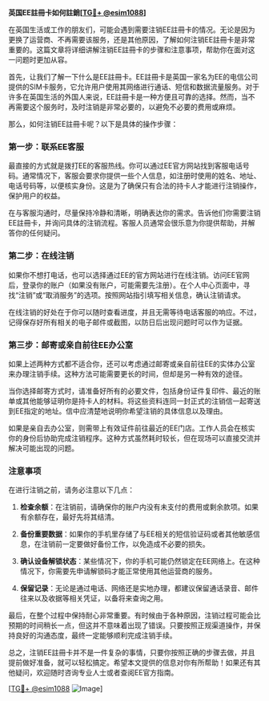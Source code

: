 **英国EE註冊卡如何註銷[[TG💪+ @esim1088](https://t.me/s/esim1088)]**

在英国生活或工作的朋友们，可能会遇到需要注销EE註冊卡的情况。无论是因为更换了运营商、不再需要该服务，还是其他原因，了解如何注销EE註冊卡是非常重要的。这篇文章将详细讲解注销EE註冊卡的步骤和注意事项，帮助你在面对这一问题时更加从容。

首先，让我们了解一下什么是EE註冊卡。EE註冊卡是英国一家名为EE的电信公司提供的SIM卡服务，它允许用户使用其网络进行通话、短信和数据流量服务。对于许多在英国生活的外国人来说，EE註冊卡是一种方便且可靠的选择。然而，当不再需要这个服务时，及时注销是非常必要的，以避免不必要的费用或麻烦。

那么，如何注销EE註冊卡呢？以下是具体的操作步骤：

### 第一步：联系EE客服

最直接的方式就是拨打EE的客服热线。你可以通过EE官方网站找到客服电话号码。通常情况下，客服会要求你提供一些个人信息，如注册时使用的姓名、地址、电话号码等，以便核实身份。这是为了确保只有合法的持卡人才能进行注销操作，保护用户的权益。

在与客服沟通时，尽量保持冷静和清晰，明确表达你的需求。告诉他们你需要注销EE註冊卡，并询问具体的注销流程。客服人员通常会很乐意为你提供帮助，并解答你的任何疑问。

### 第二步：在线注销

如果你不想打电话，也可以选择通过EE的官方网站进行在线注销。访问EE官网后，登录你的账户（如果没有账户，可能需要先注册）。在个人中心页面中，寻找“注销”或“取消服务”的选项。按照网站指引填写相关信息，确认注销请求。

在线注销的好处在于你可以随时查看进度，并且无需等待电话客服的响应。不过，记得保存好所有相关的电子邮件或截图，以防日后出现问题时可以作为证据。

### 第三步：邮寄或亲自前往EE办公室

如果上述两种方式都不适合你，还可以考虑通过邮寄或亲自前往EE的实体办公室来办理注销手续。这种方法可能需要更长的时间，但却是另一种有效的途径。

当你选择邮寄方式时，请准备好所有的必要文件，包括身份证件复印件、最近的账单或其他能够证明你是持卡人的材料。将这些资料连同一封正式的注销信一起寄送到EE指定的地址。信中应清楚地说明你希望注销的具体信息以及理由。

如果是亲自去办公室，则需带上有效证件前往最近的EE门店。工作人员会在核实你的身份后协助完成注销程序。这种方式虽然耗时较长，但在现场可以直接交流并解决可能出现的问题。

### 注意事项

在进行注销之前，请务必注意以下几点：

1. **检查余额**：在注销前，请确保你的账户内没有未支付的费用或剩余款项。如果有余额存在，最好先将其结清。
   
2. **备份重要数据**：如果你的手机里存储了与EE相关的短信验证码或者其他敏感信息，在注销前一定要做好备份工作，以免造成不必要的损失。

3. **确认设备解锁状态**：某些情况下，你的手机可能仍然锁定在EE网络上。在这种情况下，你需要先申请解锁码才能正常使用其他运营商的服务。

4. **保留记录**：无论是通过电话、网络还是实地办理，都建议保留通话录音、邮件往来以及收据等相关凭证，以备将来查询之用。

最后，在整个过程中保持耐心非常重要。有时候由于各种原因，注销过程可能会比预期的时间稍长一点，但这并不意味着出现了错误。只要按照正规渠道操作，并保持良好的沟通态度，最终一定能够顺利完成注销手续。

总之，注销EE註冊卡并不是一件复杂的事情，只要你按照正确的步骤去做，并且提前做好准备，就可以轻松搞定。希望本文提供的信息对你有所帮助！如果还有其他疑问，欢迎随时咨询专业人士或者查阅EE官方指南。

[[TG💪+ @esim1088](https://t.me/s/esim1088) ![Image](https://i.postimg.cc/4NQfJmqS/Snipaste-2025-05-13-00-14-12.png)]